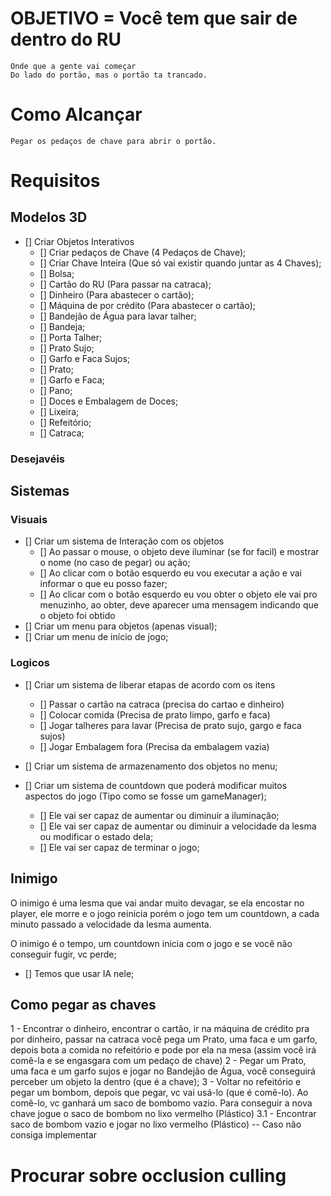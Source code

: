 
# OBJETIVO = Você tem que sair de dentro do RU

    Onde que a gente vai começar
    Do lado do portão, mas o portão ta trancado.

# Como Alcançar

    Pegar os pedaços de chave para abrir o portão.

# Requisitos

## Modelos 3D

- [] Criar Objetos Interativos
    - [] Criar pedaços de Chave (4 Pedaços de Chave);
    - [] Criar Chave Inteira (Que só vai existir quando juntar as 4 Chaves);
    - [] Bolsa;
    - [] Cartão do RU (Para passar na catraca);
    - [] Dinheiro (Para abastecer o cartão);
    - [] Máquina de por crédito (Para abastecer o cartão);
    - [] Bandejão de Água para lavar talher;
    - [] Bandeja;
    - [] Porta Talher;
    - [] Prato Sujo;
    - [] Garfo e Faca Sujos;
    - [] Prato;
    - [] Garfo e Faca;
    - [] Pano;
    - [] Doces e Embalagem de Doces;
    - [] Lixeira;
    - [] Refeitório;
    - [] Catraca;

### Desejavéis


## Sistemas

### Visuais

- [] Criar um sistema de Interação com os objetos
    - [] Ao passar o mouse, o objeto deve iluminar (se for facil) e mostrar o nome (no caso de pegar) ou ação;
    - [] Ao clicar com o botão esquerdo eu vou executar a ação e vai informar o que eu posso fazer;
    - [] Ao clicar com o botão esquerdo eu vou obter o objeto ele vai pro menuzinho, ao obter, deve aparecer uma mensagem indicando que o objeto foi obtido
- [] Criar um menu para objetos (apenas visual);
- [] Criar um menu de início de jogo;

### Logicos

- [] Criar um sistema de liberar etapas de acordo com os itens
    - [] Passar o cartão na catraca (precisa do cartao e dinheiro)
    - [] Colocar comida (Precisa de prato limpo, garfo e faca)
    - [] Jogar talheres para lavar (Precisa de prato sujo, gargo e faca sujos)
    - [] Jogar Embalagem fora (Precisa da embalagem vazia)

- [] Criar um sistema de armazenamento dos objetos no menu;

- [] Criar um sistema de countdown que poderá modificar muitos aspectos do jogo (Tipo como se fosse um gameManager);
    - [] Ele vai ser capaz de aumentar ou diminuir a iluminação;
    - [] Ele vai ser capaz de aumentar ou diminuir a velocidade da lesma ou modificar o estado dela;
    - [] Ele vai ser capaz de terminar o jogo;

## Inimigo

 O inimigo é uma lesma que vai andar muito devagar, se ela encostar no player,
 ele morre e o jogo reinicia porém o jogo tem um countdown, a cada minuto
 passado a velocidade da lesma aumenta.

 O inimigo é o tempo, um countdown inicia com o jogo e se você não conseguir
 fugir, vc perde;


- [] Temos que usar IA nele;

## Como pegar as chaves

 1 - Encontrar o dinheiro, encontrar o cartão, ir na máquina de crédito pra por dinheiro, passar na catraca você pega um Prato, uma faca e um garfo, depois bota a comida no refeitório e pode por ela na mesa (assim você irá comê-la e se engasgara com um pedaço de chave)
 2 - Pegar um Prato, uma faca e um garfo sujos e jogar no Bandejão de Água, você conseguirá perceber um objeto la dentro (que é a chave);
 3 - Voltar no refeitório e pegar um bombom, depois que pegar, vc vai usá-lo (que é comê-lo). Ao comê-lo, vc ganhará um saco de bombomo vazio. Para conseguir a nova chave jogue o saco de bombom no lixo vermelho (Plástico)
 3.1 - Encontrar saco de bombom vazio e jogar no lixo vermelho (Plástico) -- Caso não consiga implementar


# Procurar sobre occlusion culling
